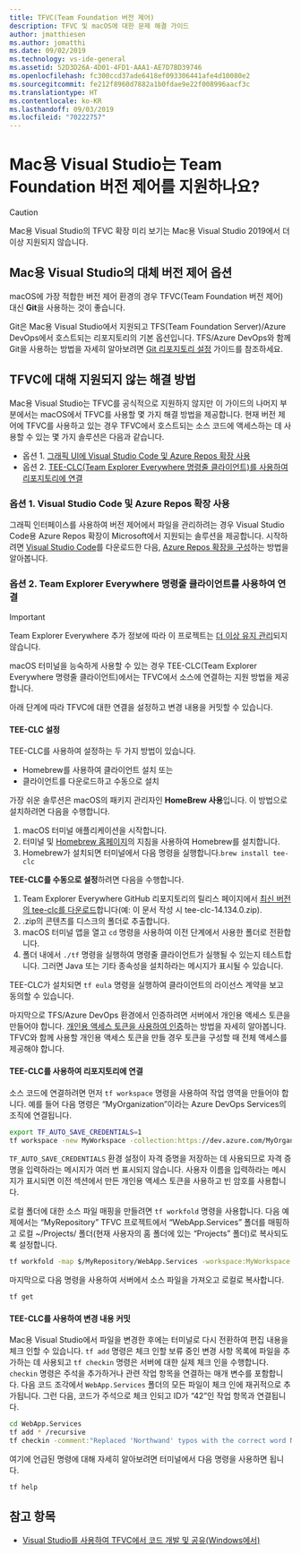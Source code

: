 ```yaml
---
title: TFVC(Team Foundation 버전 제어)
description: TFVC 및 macOS에 대한 문제 해결 가이드
author: jmatthiesen
ms.author: jomatthi
ms.date: 09/02/2019
ms.technology: vs-ide-general
ms.assetid: 52D3D26A-4D01-4FD1-AAA1-AE7D7BD39746
ms.openlocfilehash: fc300ccd37ade6418ef093306441afe4d10080e2
ms.sourcegitcommit: fe212f8960d7882a1b0fdae9e22f008996aacf3c
ms.translationtype: HT
ms.contentlocale: ko-KR
ms.lasthandoff: 09/03/2019
ms.locfileid: "70222757"
---
```

# <a name="does-visual-studio-for-mac-support-team-foundation-version-control"></a>Mac용 Visual Studio는 Team Foundation 버전 제어를 지원하나요?

> [!CAUTION]
> Mac용 Visual Studio의 TFVC 확장 미리 보기는 Mac용 Visual Studio 2019에서 더 이상 지원되지 않습니다.


## <a name="alternative-version-control-options-in-visual-studio-for-mac"></a>Mac용 Visual Studio의 대체 버전 제어 옵션

macOS에 가장 적합한 버전 제어 환경의 경우 TFVC(Team Foundation 버전 제어) 대신 **Git**을 사용하는 것이 좋습니다. 

Git은 Mac용 Visual Studio에서 지원되고 TFS(Team Foundation Server)/Azure DevOps에서 호스트되는 리포지토리의 기본 옵션입니다. TFS/Azure DevOps와 함께 Git을 사용하는 방법을 자세히 알아보려면 [Git 리포지토리 설정](/visualstudio/mac/set-up-git-repository) 가이드를 참조하세요.

## <a name="unsupported-workarounds-for-tfvc"></a>TFVC에 대해 지원되지 않는 해결 방법

Mac용 Visual Studio는 TFVC를 공식적으로 지원하지 않지만 이 가이드의 나머지 부분에서는 macOS에서 TFVC를 사용할 몇 가지 해결 방법을 제공합니다. 현재 버전 제어에 TFVC를 사용하고 있는 경우 TFVC에서 호스트되는 소스 코드에 액세스하는 데 사용할 수 있는 몇 가지 솔루션은 다음과 같습니다.

* 옵션 1. [ 그래픽 UI에 Visual Studio Code 및 Azure Repos 확장 사용](#use-visual-studio-code-and-the-azure-repos-extension)
* 옵션 2. [TEE-CLC(Team Explorer Everywhere 명령줄 클라이언트)를 사용하여 리포지토리에 연결](#connecting-using-the-team-explorer-everywhere-command-line-client)

### 옵션 1. <a id="use-visual-studio-code-and-the-azure-repos-extension"></a> Visual Studio Code 및 Azure Repos 확장 사용

그래픽 인터페이스를 사용하여 버전 제어에서 파일을 관리하려는 경우 Visual Studio Code용 Azure Repos 확장이 Microsoft에서 지원되는 솔루션을 제공합니다. 시작하려면 [Visual Studio Code](https://code.visualstudio.com)를 다운로드한 다음, [Azure Repos 확장을 구성](https://marketplace.visualstudio.com/items?itemName=ms-vsts.team)하는 방법을 알아봅니다.

### 옵션 2. <a id="connecting-using-the-team-explorer-everywhere-command-line-client"></a> Team Explorer Everywhere 명령줄 클라이언트를 사용하여 연결

> [!IMPORTANT]
> Team Explorer Everywhere 추가 정보에 따라 이 프로젝트는 [더 이상 유지 관리](https://github.com/microsoft/team-explorer-everywhere)되지 않습니다.

macOS 터미널을 능숙하게 사용할 수 있는 경우 TEE-CLC(Team Explorer Everywhere 명령줄 클라이언트)에서는 TFVC에서 소스에 연결하는 지원 방법을 제공합니다.

아래 단계에 따라 TFVC에 대한 연결을 설정하고 변경 내용을 커밋할 수 있습니다.

#### <a name="setting-up-the-tee-clc"></a>TEE-CLC 설정

TEE-CLC를 사용하여 설정하는 두 가지 방법이 있습니다.

* Homebrew를 사용하여 클라이언트 설치 또는
* 클라이언트를 다운로드하고 수동으로 설치

가장 쉬운 솔루션은 macOS의 패키지 관리자인 **HomeBrew 사용**입니다. 이 방법으로 설치하려면 다음을 수행합니다.

1. macOS 터미널 애플리케이션을 시작합니다.
1. 터미널 및 [Homebrew 홈페이지](https://brew.sh/)의 지침을 사용하여 Homebrew를 설치합니다.
1. Homebrew가 설치되면 터미널에서 다음 명령을 실행합니다.`brew install tee-clc`

**TEE-CLC를 수동으로 설정**하려면 다음을 수행합니다.

1. Team Explorer Everywhere GitHub 리포지토리의 릴리스 페이지에서 [최신 버전의 tee-clc를 다운로드](https://github.com/Microsoft/team-explorer-everywhere/releases)합니다(예: 이 문서 작성 시 tee-clc-14.134.0.zip).
1. .zip의 콘텐츠를 디스크의 폴더로 추출합니다.
1. macOS 터미널 앱을 열고 `cd` 명령을 사용하여 이전 단계에서 사용한 폴더로 전환합니다.
1. 폴더 내에서 `./tf` 명령을 실행하여 명령줄 클라이언트가 실행될 수 있는지 테스트합니다. 그러면 Java 또는 기타 종속성을 설치하라는 메시지가 표시될 수 있습니다.

TEE-CLC가 설치되면 `tf eula` 명령을 실행하여 클라이언트의 라이선스 계약을 보고 동의할 수 있습니다.

마지막으로 TFS/Azure DevOps 환경에서 인증하려면 서버에서 개인용 액세스 토큰을 만들어야 합니다. [개인용 액세스 토큰을 사용하여 인증](https://docs.microsoft.com/azure/devops/integrate/get-started/authentication/pats?view=azure-devops)하는 방법을 자세히 알아봅니다. TFVC와 함께 사용할 개인용 액세스 토큰을 만들 경우 토큰을 구성할 때 전체 액세스를 제공해야 합니다.

#### <a name="using-the-tee-clc-to-connect-to-your-repo"></a>TEE-CLC를 사용하여 리포지토리에 연결

소스 코드에 연결하려면 먼저 `tf workspace` 명령을 사용하여 작업 영역을 만들어야 합니다. 예를 들어 다음 명령은 “MyOrganization”이라는 Azure DevOps Services의 조직에 연결됩니다. 

```bash
export TF_AUTO_SAVE_CREDENTIALS=1
tf workspace -new MyWorkspace -collection:https://dev.azure.com/MyOrganization
```

`TF_AUTO_SAVE_CREDENTIALS` 환경 설정이 자격 증명을 저장하는 데 사용되므로 자격 증명을 입력하라는 메시지가 여러 번 표시되지 않습니다. 사용자 이름을 입력하라는 메시지가 표시되면 이전 섹션에서 만든 개인용 액세스 토큰을 사용하고 빈 암호를 사용합니다.

로컬 폴더에 대한 소스 파일 매핑을 만들려면 `tf workfold` 명령을 사용합니다. 다음 예제에서는 “MyRepository” TFVC 프로젝트에서 “WebApp.Services” 폴더를 매핑하고 로컬 ~/Projects/ 폴더(현재 사용자의 홈 폴더에 있는 “Projects” 폴더)로 복사되도록 설정합니다.

```bash
tf workfold -map $/MyRepository/WebApp.Services -workspace:MyWorkspace ~/Projects/
```

마지막으로 다음 명령을 사용하여 서버에서 소스 파일을 가져오고 로컬로 복사합니다.

```bash
tf get
```

#### <a name="committing-changes-using-the-tee-clc"></a>TEE-CLC를 사용하여 변경 내용 커밋

Mac용 Visual Studio에서 파일을 변경한 후에는 터미널로 다시 전환하여 편집 내용을 체크 인할 수 있습니다. `tf add` 명령은 체크 인할 보류 중인 변경 사항 목록에 파일을 추가하는 데 사용되고 `tf checkin` 명령은 서버에 대한 실제 체크 인을 수행합니다. `checkin` 명령은 주석을 추가하거나 관련 작업 항목을 연결하는 매개 변수를 포함합니다. 다음 코드 조각에서 `WebApp.Services` 폴더의 모든 파일이 체크 인에 재귀적으로 추가됩니다. 그런 다음, 코드가 주석으로 체크 인되고 ID가 “42”인 작업 항목과 연결됩니다.

```bash
cd WebApp.Services
tf add * /recursive
tf checkin -comment:"Replaced 'Northwand' typos with the correct word Northwind" -associate:42
```

여기에 언급된 명령에 대해 자세히 알아보려면 터미널에서 다음 명령을 사용하면 됩니다.

`tf help`

## <a name="see-also"></a>참고 항목

- [Visual Studio를 사용하여 TFVC에서 코드 개발 및 공유(Windows에서)](/azure/devops/repos/tfvc/share-your-code-in-tfvc-vs)